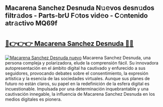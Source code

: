 ## Macarena Sanchez Desnuda N𝚞𝚎vos desn𝚞dos filtr𝚊dos - Parts-brU F𝚘tos vid𝚎o - C𝚘ntenido atr𝚊ctivo MQ69f

# <h2><a href="http://mb73yc.tromn.icu/?c=Macarena+Sanchez+Desnuda">🔗👉👉👉 Macarena Sanchez Desnuda 🔗🔗</a></h2>

[![Macarena Sanchez Desnuda nuevo](https://i.imgur.com/pEAQMta.gif)](http://mb73yc.tromn.icu/?c=Macarena+Sanchez+Desnuda)
Macarena Sanchez Desnuda, una persona compleja y polarizadora, elude la comprensión fácil. Su innovadora autopresentación en el ámbito digital ha cautivado y enfurecido a sus seguidores, provocando debates sobre el consentimiento, la expresión artística y la esencia de las sociedades virtuales. Aunque sus planes de futuro no están claros, su papel en la redefinición de la esfera digital es incuestionable. Impulsada por una determinación inquebrantable y una cautivación innegable, la influencia de Macarena Sanchez Desnuda en los medios digitales es pionera.
